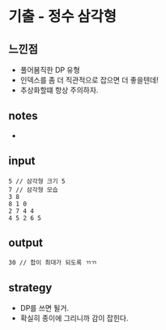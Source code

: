 # 기출 - 정수 삼각형

## 느낀점
* 풀어봄직한 DP 유형
* 인덱스를 좀 더 직관적으로 잡으면 더 좋을텐데!
* 추상화할떄 항상 주의하자.

## notes
* 

## input
```
5 // 삼각형 크기 5
7 // 삼각형 모습
3 8
8 1 0
2 7 4 4
4 5 2 6 5
```

## output
```
30 // 합이 최대가 되도록 ㄲㄲ
```

## strategy
* DP를 쓰면 될거.
* 확실히 종이에 그리니까 감이 잡힌다.
